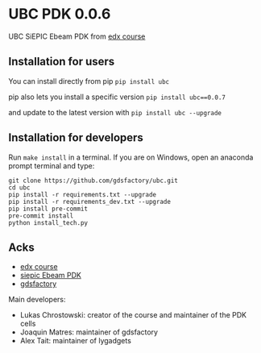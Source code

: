 # UBC PDK 0.0.6

UBC SiEPIC Ebeam PDK from [edx course](https://www.edx.org/course/silicon-photonics-design-fabrication-and-data-ana)

## Installation for users

You can install directly from pip `pip install ubc`

pip also lets you install a specific version `pip install ubc==0.0.7`

and update to the latest version with `pip install ubc --upgrade`

## Installation for developers

Run `make install` in a terminal. If you are on Windows, open an anaconda prompt terminal and type:

```
git clone https://github.com/gdsfactory/ubc.git
cd ubc
pip install -r requirements.txt --upgrade
pip install -r requirements_dev.txt --upgrade
pip install pre-commit
pre-commit install
python install_tech.py
```

## Acks

- [edx course](https://www.edx.org/course/silicon-photonics-design-fabrication-and-data-ana)
- [siepic Ebeam PDK](https://github.com/lukasc-ubc/SiEPIC_EBeam_PDK)
- [gdsfactory](https://gdsfactory.github.io/gdsfactory/)

Main developers:

- Lukas Chrostowski: creator of the course and maintainer of the PDK cells
- Joaquin Matres: maintainer of gdsfactory
- Alex Tait: maintainer of lygadgets

